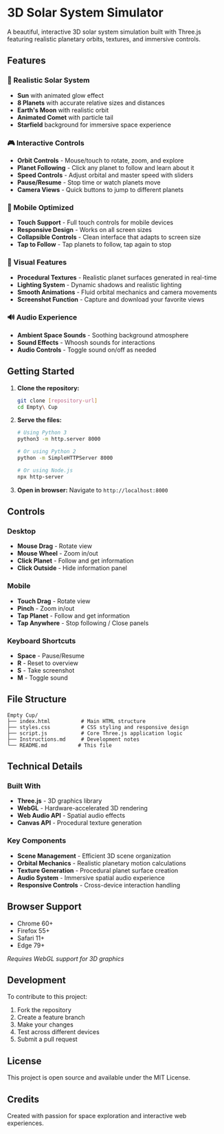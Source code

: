 # 3D Solar System Simulator

A beautiful, interactive 3D solar system simulation built with Three.js featuring realistic planetary orbits, textures, and immersive controls.

## Features

### 🌌 Realistic Solar System
- **Sun** with animated glow effect
- **8 Planets** with accurate relative sizes and distances
- **Earth's Moon** with realistic orbit
- **Animated Comet** with particle tail
- **Starfield** background for immersive space experience

### 🎮 Interactive Controls
- **Orbit Controls** - Mouse/touch to rotate, zoom, and explore
- **Planet Following** - Click any planet to follow and learn about it
- **Speed Controls** - Adjust orbital and master speed with sliders
- **Pause/Resume** - Stop time or watch planets move
- **Camera Views** - Quick buttons to jump to different planets

### 📱 Mobile Optimized
- **Touch Support** - Full touch controls for mobile devices
- **Responsive Design** - Works on all screen sizes
- **Collapsible Controls** - Clean interface that adapts to screen size
- **Tap to Follow** - Tap planets to follow, tap again to stop

### 🎨 Visual Features
- **Procedural Textures** - Realistic planet surfaces generated in real-time
- **Lighting System** - Dynamic shadows and realistic lighting
- **Smooth Animations** - Fluid orbital mechanics and camera movements
- **Screenshot Function** - Capture and download your favorite views

### 🔊 Audio Experience
- **Ambient Space Sounds** - Soothing background atmosphere
- **Sound Effects** - Whoosh sounds for interactions
- **Audio Controls** - Toggle sound on/off as needed

## Getting Started

1. **Clone the repository:**
   ```bash
   git clone [repository-url]
   cd Empty\ Cup
   ```

2. **Serve the files:**
   ```bash
   # Using Python 3
   python3 -m http.server 8000
   
   # Or using Python 2
   python -m SimpleHTTPServer 8000
   
   # Or using Node.js
   npx http-server
   ```

3. **Open in browser:**
   Navigate to `http://localhost:8000`

## Controls

### Desktop
- **Mouse Drag** - Rotate view
- **Mouse Wheel** - Zoom in/out
- **Click Planet** - Follow and get information
- **Click Outside** - Hide information panel

### Mobile
- **Touch Drag** - Rotate view
- **Pinch** - Zoom in/out
- **Tap Planet** - Follow and get information
- **Tap Anywhere** - Stop following / Close panels

### Keyboard Shortcuts
- **Space** - Pause/Resume
- **R** - Reset to overview
- **S** - Take screenshot
- **M** - Toggle sound

## File Structure

```
Empty Cup/
├── index.html          # Main HTML structure
├── styles.css          # CSS styling and responsive design
├── script.js           # Core Three.js application logic
├── Instructions.md     # Development notes
└── README.md          # This file
```

## Technical Details

### Built With
- **Three.js** - 3D graphics library
- **WebGL** - Hardware-accelerated 3D rendering
- **Web Audio API** - Spatial audio effects
- **Canvas API** - Procedural texture generation

### Key Components
- **Scene Management** - Efficient 3D scene organization
- **Orbital Mechanics** - Realistic planetary motion calculations
- **Texture Generation** - Procedural planet surface creation
- **Audio System** - Immersive spatial audio experience
- **Responsive Controls** - Cross-device interaction handling

## Browser Support

- Chrome 60+
- Firefox 55+
- Safari 11+
- Edge 79+

*Requires WebGL support for 3D graphics*

## Development

To contribute to this project:

1. Fork the repository
2. Create a feature branch
3. Make your changes
4. Test across different devices
5. Submit a pull request

## License

This project is open source and available under the MIT License.

## Credits

Created with passion for space exploration and interactive web experiences.
